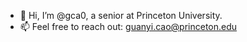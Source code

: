- 👋 Hi, I’m @gca0, a senior at Princeton University.
- 📫 Feel free to reach out: guanyi.cao@princeton.edu

<!---
gca0/gca0 is a ✨ special ✨ repository because its `README.md` (this file) appears on your GitHub profile.
You can click the Preview link to take a look at your changes.
--->

